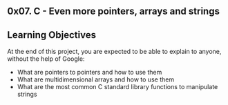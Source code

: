 ## 0x07. C - Even more pointers, arrays and strings
## 
## Learning Objectives
At the end of this project, you are expected to be able to explain to anyone, without the help of Google:

* What are pointers to pointers and how to use them
* What are multidimensional arrays and how to use them
* What are the most common C standard library functions to manipulate strings
